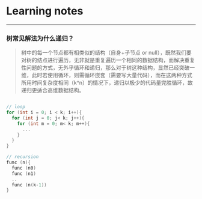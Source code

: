 # Learning notes
----
### 树常见解法为什么递归？
> 树中的每一个节点都有相类似的结构（自身+子节点 or null），既然我们要对树的结点进行遍历，无非就是重复遍历一个相同的数据结构，而解决重复性问题的方式，无外乎循环和递归，那么对于树这种结构，显然已经突破一维，此时若使用循环，则需循环嵌套（需要写大量代码），而在这两种方式所用时间复杂度相同（k^n）的情况下，递归以极少的代码量完胜循环，故递归更适合高维数据结构。

  ```C++

  // loop
  for (int i = 0; i < k; i++){
    for (int j = 0; j< k; j++){
      for (int m = 0; m< k; m++){
        ...
      }
    }
  }
  
  // recursion
  func (n){
    func (n0)
    func (n1)
    ..
    func (n(k-1))
  }
  
  ```

